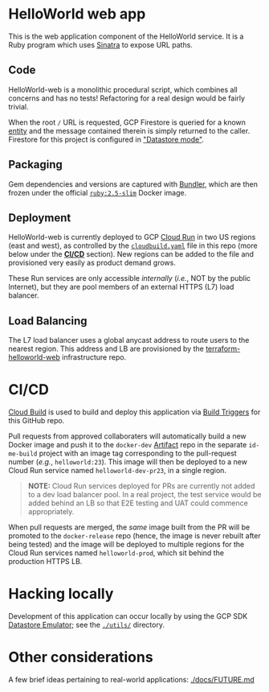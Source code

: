 # HelloWorld web app

This is the web application component of the HelloWorld service. It is a Ruby program which uses [Sinatra](http://sinatrarb.com/) to expose URL paths.

## Code

HelloWorld-web is a monolithic procedural script, which combines all concerns
and has no tests! Refactoring for a real design would be fairly trivial.

When the root `/` URL is requested, GCP Firestore is queried for a known
[entity](https://cloud.google.com/datastore/docs/concepts/entities) and the
message contained therein is simply returned to the caller. Firestore for this
project is configured in ["Datastore
mode"](https://cloud.google.com/datastore/docs/concepts/overview).

## Packaging

Gem dependencies and versions are captured with [Bundler](https://bundler.io/),
which are then frozen under the official
[`ruby:2.5-slim`](https://hub.docker.com/layers/ruby/library/ruby/2.5-slim/images/sha256-94808dd25d747505dc45cb2e0227159bfeec3c48c2eab45c4306bc82e40d731c?context=explore)
Docker image.

## Deployment

HelloWorld-web is currently deployed to GCP [Cloud
Run](https://cloud.google.com/run) in two US regions (east and west), as
controlled by the [`cloudbuild.yaml`](./cloudbuild.yaml) file in this repo
(more below under the [**CI/CD**](#cicd) section). New regions can be added
to the file and provisioned very easily as product demand grows.

These Run services are only accessible _internally_ (*i.e.*, NOT by the public
Internet), but they are pool members of an external HTTPS (L7) load balancer.

## Load Balancing

The L7 load balancer uses a global anycast address to route users to the
nearest region. This address and LB are provisioned by the
[terraform-helloworld-web](https://github.com/invsblduck/terraform-helloworld-web)
infrastructure repo.

# CI/CD

[Cloud Build](https://cloud.google.com/build/) is used to build and deploy this
application via [Build
Triggers](https://cloud.google.com/build/docs/automating-builds/create-manage-triggers)
for this GitHub repo.

Pull requests from approved collaboraters will automatically build a new Docker
image and push it to the `docker-dev`
[Artifact](https://cloud.google.com/artifact-registry) repo in the separate
`id-me-build` project with an image tag corresponding to the pull-request number
(*e.g.*, `helloworld:23`). This image will then be deployed to a new Cloud Run
service named `helloworld-dev-pr23`, in a single region.

> **NOTE:** Cloud Run services deployed for PRs are currently not added to a dev load balancer pool. In a real project, the test service would be added behind an LB so that E2E testing and UAT could commence appropriately.

When pull requests are merged, the *same* image built from the PR will be
promoted to the `docker-release` repo (hence, the image is never rebuilt after
being tested) and the image will be deployed to multiple regions for the Cloud
Run services named `helloworld-prod`, which sit behind the production HTTPS LB.

# Hacking locally

Development of this application can occur locally by using the GCP SDK
[Datastore
Emulator](https://cloud.google.com/datastore/docs/tools/datastore-emulator); see
the [`./utils/`](./utils/) directory.

# Other considerations

A few brief ideas pertaining to real-world applications:
[./docs/FUTURE.md](./docs/FUTURE.md)
